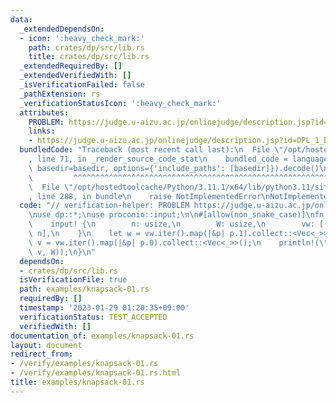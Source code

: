 ```yaml
---
data:
  _extendedDependsOn:
  - icon: ':heavy_check_mark:'
    path: crates/dp/src/lib.rs
    title: crates/dp/src/lib.rs
  _extendedRequiredBy: []
  _extendedVerifiedWith: []
  _isVerificationFailed: false
  _pathExtension: rs
  _verificationStatusIcon: ':heavy_check_mark:'
  attributes:
    PROBLEM: https://judge.u-aizu.ac.jp/onlinejudge/description.jsp?id=DPL_1_B
    links:
    - https://judge.u-aizu.ac.jp/onlinejudge/description.jsp?id=DPL_1_B
  bundledCode: "Traceback (most recent call last):\n  File \"/opt/hostedtoolcache/Python/3.11.1/x64/lib/python3.11/site-packages/onlinejudge_verify/documentation/build.py\"\
    , line 71, in _render_source_code_stat\n    bundled_code = language.bundle(stat.path,\
    \ basedir=basedir, options={'include_paths': [basedir]}).decode()\n          \
    \         ^^^^^^^^^^^^^^^^^^^^^^^^^^^^^^^^^^^^^^^^^^^^^^^^^^^^^^^^^^^^^^^^^^^^^^^^^^^^^^^^^\n\
    \  File \"/opt/hostedtoolcache/Python/3.11.1/x64/lib/python3.11/site-packages/onlinejudge_verify/languages/rust.py\"\
    , line 288, in bundle\n    raise NotImplementedError\nNotImplementedError\n"
  code: "// verification-helper: PROBLEM https://judge.u-aizu.ac.jp/onlinejudge/description.jsp?id=DPL_1_B\n\
    \nuse dp::*;\nuse proconio::input;\n\n#[allow(non_snake_case)]\nfn main() {\n\
    \    input! {\n        n: usize,\n        W: usize,\n        vw: [(u32, usize);\
    \ n],\n    }\n    let w = vw.iter().map(|&p| p.1).collect::<Vec<_>>();\n    let\
    \ v = vw.iter().map(|&p| p.0).collect::<Vec<_>>();\n    println!(\"{}\", knapsack_01(w,\
    \ v, W));\n}\n"
  dependsOn:
  - crates/dp/src/lib.rs
  isVerificationFile: true
  path: examples/knapsack-01.rs
  requiredBy: []
  timestamp: '2023-01-29 01:20:35+09:00'
  verificationStatus: TEST_ACCEPTED
  verifiedWith: []
documentation_of: examples/knapsack-01.rs
layout: document
redirect_from:
- /verify/examples/knapsack-01.rs
- /verify/examples/knapsack-01.rs.html
title: examples/knapsack-01.rs
---
```

